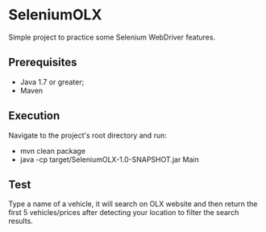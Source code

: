 # SeleniumOLX
Simple project to practice some Selenium WebDriver features.

## Prerequisites
- Java 1.7 or greater;
- Maven

## Execution
Navigate to the project's root directory and run:  
- mvn clean package  
- java -cp target/SeleniumOLX-1.0-SNAPSHOT.jar Main

## Test
Type a name of a vehicle, it will search on OLX website and then return the first 5 vehicles/prices after detecting your location to filter the search results.